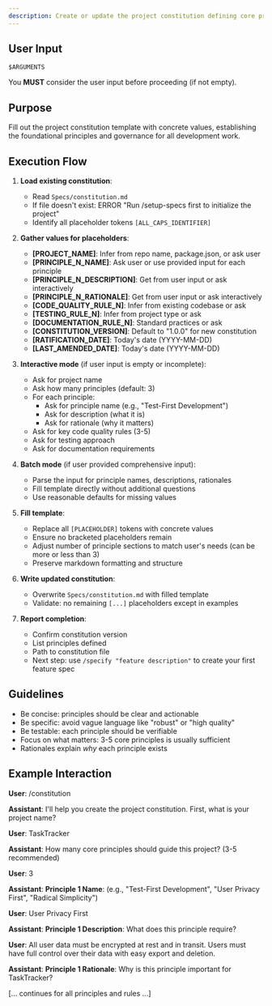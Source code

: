 ```yaml
---
description: Create or update the project constitution defining core principles and governance
---
```


## User Input

```text
$ARGUMENTS
```

You **MUST** consider the user input before proceeding (if not empty).

## Purpose

Fill out the project constitution template with concrete values, establishing the foundational principles and governance for all development work.

## Execution Flow

1. **Load existing constitution**:
   - Read `Specs/constitution.md`
   - If file doesn't exist: ERROR "Run /setup-specs first to initialize the project"
   - Identify all placeholder tokens `[ALL_CAPS_IDENTIFIER]`

2. **Gather values for placeholders**:
   - **[PROJECT_NAME]**: Infer from repo name, package.json, or ask user
   - **[PRINCIPLE_N_NAME]**: Ask user or use provided input for each principle
   - **[PRINCIPLE_N_DESCRIPTION]**: Get from user input or ask interactively
   - **[PRINCIPLE_N_RATIONALE]**: Get from user input or ask interactively
   - **[CODE_QUALITY_RULE_N]**: Infer from existing codebase or ask
   - **[TESTING_RULE_N]**: Infer from project type or ask
   - **[DOCUMENTATION_RULE_N]**: Standard practices or ask
   - **[CONSTITUTION_VERSION]**: Default to "1.0.0" for new constitution
   - **[RATIFICATION_DATE]**: Today's date (YYYY-MM-DD)
   - **[LAST_AMENDED_DATE]**: Today's date (YYYY-MM-DD)

3. **Interactive mode** (if user input is empty or incomplete):
   - Ask for project name
   - Ask how many principles (default: 3)
   - For each principle:
     - Ask for principle name (e.g., "Test-First Development")
     - Ask for description (what it is)
     - Ask for rationale (why it matters)
   - Ask for key code quality rules (3-5)
   - Ask for testing approach
   - Ask for documentation requirements

4. **Batch mode** (if user provided comprehensive input):
   - Parse the input for principle names, descriptions, rationales
   - Fill template directly without additional questions
   - Use reasonable defaults for missing values

5. **Fill template**:
   - Replace all `[PLACEHOLDER]` tokens with concrete values
   - Ensure no bracketed placeholders remain
   - Adjust number of principle sections to match user's needs (can be more or less than 3)
   - Preserve markdown formatting and structure

6. **Write updated constitution**:
   - Overwrite `Specs/constitution.md` with filled template
   - Validate: no remaining `[...]` placeholders except in examples

7. **Report completion**:
   - Confirm constitution version
   - List principles defined
   - Path to constitution file
   - Next step: use `/specify "feature description"` to create your first feature spec

## Guidelines

- Be concise: principles should be clear and actionable
- Be specific: avoid vague language like "robust" or "high quality"
- Be testable: each principle should be verifiable
- Focus on what matters: 3-5 core principles is usually sufficient
- Rationales explain *why* each principle exists

## Example Interaction

**User**: /constitution

**Assistant**: I'll help you create the project constitution. First, what is your project name?

**User**: TaskTracker

**Assistant**: How many core principles should guide this project? (3-5 recommended)

**User**: 3

**Assistant**:
**Principle 1 Name**: (e.g., "Test-First Development", "User Privacy First", "Radical Simplicity")

**User**: User Privacy First

**Assistant**:
**Principle 1 Description**: What does this principle require?

**User**: All user data must be encrypted at rest and in transit. Users must have full control over their data with easy export and deletion.

**Assistant**:
**Principle 1 Rationale**: Why is this principle important for TaskTracker?

[... continues for all principles and rules ...]
